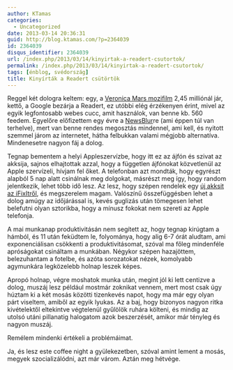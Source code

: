 ```yaml
---
author: KTamas
categories:
  - Uncategorized
date: 2013-03-14 20:36:31
guid: http://blog.ktamas.com/?p=2364039
id: 2364039
disqus_identifier: 2364039
url: /index.php/2013/03/14/kinyirtak-a-readert-csutortok/
permalink: /index.php/2013/03/14/kinyirtak-a-readert-csutortok/
tags: [énblog, svédország]
title: Kinyírták a Readert csütörtök
---
```


Reggel két dologra keltem: egy, a [Veronica Mars mozifilm](http://www.kickstarter.com/projects/559914737/the-veronica-mars-movie-project) 2,45 milliónál jár, kettő, a Google bezárja a Readert, ez utóbbi elég érzékenyen érint, mivel az egyik legfontosabb webes cucc, amit használok, van benne kb. 560 feedem. Egyelőre előfizettem egy évre a [NewsBlur](http://newsblur.com)re (ami éppen túl van terhelve), mert van benne rendes megosztás mindennel, ami kell, és nyitott szemmel járom az internetet, hátha felbukkan valami mégjobb alternatíva. Mindenesetre nagyon fáj a dolog.

Tegnap bementem a helyi Appleszervízbe, hogy itt ez az ájfón és szivat az akksija, sajnos elhajtottak azzal, hogy a független ájfónokat közvetlenül az Apple szervízeli, hívjam fel őket. A telefonban azt mondták, hogy egyrészt alapból 5 nap alatt csinálnak meg dolgokat, másrészt meg így, hogy random jelentkezik, lehet több idő lesz. Az lesz, hogy szépen rendelek egy [új akksit az iFixItről](http://www.ifixit.com/iPhone-Parts/iPhone-4S-Replacement-Battery/IF115-005-2), és megszerelem magam. Valószínű összefüggésben lehet a dolog amúgy az időjárással is, kevés guglizás után tömegesen lehet belefutni olyan sztorikba, hogy a mínusz fokokat nem szereti az Apple telefonja.

A mai munkanap produktivitásán nem segített az, hogy tegnap kirúgtam a hámból, és 11 után feküdtem le, folyománya, hogy alig 6-7 órát aludtam, ami exponenciálisan csökkenti a produktivitásomat, szóval ma főleg mindenféle apróságokat csináltam a munkában. Négykor szépen hazajöttem, belezuhantam a fotelbe, és azóta sorozatokat nézek, komolyabb agymunkára legközelebb holnap leszek képes.

Apropó holnap, végre moshatok munka után, megint jól ki lett centizve a dolog, muszáj lesz például mostmár zoknikat vennem, mert most csak úgy húztam ki a két mosás közötti tizenkevés napot, hogy ma már egy olyan párt viseltem, amiből az egyik lyukas. Az a baj, hogy bizonyos nagyon ritka kivételektől eltekintve végtelenül gyűlölök ruhára költeni, és mindig az utolsó utáni pillanatig halogatom azok beszerzését, amikor már tényleg és nagyon muszáj.

Remélem mindenki értékeli a problémáimat.

Ja, és lesz este coffee night a gyülekezetben, szóval amint lement a mosás, megyek szocializálódni, azt már várom. Aztán meg hétvége.

